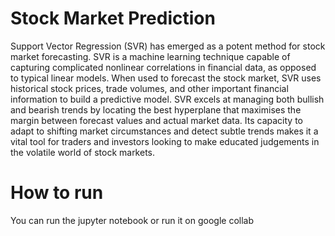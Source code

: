 # Stock Market Prediction
Support Vector Regression (SVR) has emerged as a potent method for stock market forecasting. SVR is a machine learning technique capable of capturing complicated nonlinear correlations in financial data, as opposed to typical linear models. When used to forecast the stock market, SVR uses historical stock prices, trade volumes, and other important financial information to build a predictive model. SVR excels at managing both bullish and bearish trends by locating the best hyperplane that maximises the margin between forecast values and actual market data. Its capacity to adapt to shifting market circumstances and detect subtle trends makes it a vital tool for traders and investors looking to make educated judgements in the volatile world of stock markets.
# How to run
You can run the jupyter notebook or run it on google collab
